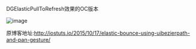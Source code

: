 DGElasticPullToRefresh效果的OC版本

![image](https://github.com/wxp2012/ElasticViewAnimation/blob/master/AnimationGif.gif)

原博客地址:http://iostuts.io/2015/10/17/elastic-bounce-using-uibezierpath-and-pan-gesture/
